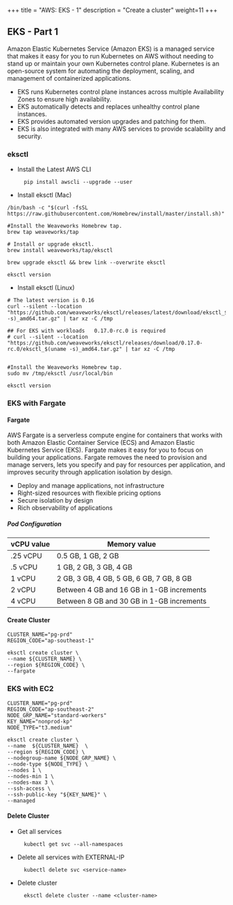 +++
title = "AWS: EKS - 1"
description = "Create a cluster"
weight=11
+++


## EKS - Part 1

Amazon Elastic Kubernetes Service (Amazon EKS) is a managed service that makes it easy for you to run Kubernetes on AWS without needing to stand up or maintain your own Kubernetes control plane. Kubernetes is an open-source system for automating the deployment, scaling, and management of containerized applications.


* EKS runs Kubernetes control plane instances across multiple Availability Zones to ensure high availability.
* EKS automatically detects and replaces unhealthy control plane instances.
* EKS provides automated version upgrades and patching for them.
* EKS is also integrated with many AWS services to provide scalability and security.




### eksctl

* Install the Latest AWS CLI

        pip install awscli --upgrade --user

* Install eksctl (Mac)

```
/bin/bash -c "$(curl -fsSL https://raw.githubusercontent.com/Homebrew/install/master/install.sh)"

#Install the Weaveworks Homebrew tap.
brew tap weaveworks/tap

# Install or upgrade eksctl.
brew install weaveworks/tap/eksctl

brew upgrade eksctl && brew link --overwrite eksctl

eksctl version
```

* Install eksctl (Linux)

```
# The latest version is 0.16
curl --silent --location "https://github.com/weaveworks/eksctl/releases/latest/download/eksctl_$(uname -s)_amd64.tar.gz" | tar xz -C /tmp

## For EKS with workloads   0.17.0-rc.0 is required
# curl --silent --location "https://github.com/weaveworks/eksctl/releases/download/0.17.0-rc.0/eksctl_$(uname -s)_amd64.tar.gz" | tar xz -C /tmp


#Install the Weaveworks Homebrew tap.
sudo mv /tmp/eksctl /usr/local/bin

eksctl version
```

### EKS with Fargate

#### Fargate

AWS Fargate is a serverless compute engine for containers that works with both Amazon Elastic Container Service (ECS) and Amazon Elastic Kubernetes Service (EKS). Fargate makes it easy for you to focus on building your applications. Fargate removes the need to provision and manage servers, lets you specify and pay for resources per application, and improves security through application isolation by design.

* Deploy and manage applications, not infrastructure
* Right-sized resources with flexible pricing options
* Secure isolation by design
* Rich observability of applications

##### Pod Configuration

vCPU value | Memory value
------|------
.25 vCPU| 0.5 GB, 1 GB, 2 GB
.5 vCPU| 1 GB, 2 GB, 3 GB, 4 GB
1 vCPU| 2 GB, 3 GB, 4 GB, 5 GB, 6 GB, 7 GB, 8 GB
2 vCPU | Between 4 GB and 16 GB in 1-GB increments
4 vCPU | Between 8 GB and 30 GB in 1-GB increments



#### Create Cluster

```
CLUSTER_NAME="pg-prd"
REGION_CODE="ap-southeast-1"

eksctl create cluster \
--name ${CLUSTER_NAME} \
--region ${REGION_CODE} \
--fargate
```

### EKS with EC2



```
CLUSTER_NAME="pg-prd"
REGION_CODE="ap-southeast-2"
NODE_GRP_NAME="standard-workers"
KEY_NAME="nonprod-kp"
NODE_TYPE="t3.medium"

eksctl create cluster \
--name  ${CLUSTER_NAME}  \
--region ${REGION_CODE} \
--nodegroup-name ${NODE_GRP_NAME} \
--node-type ${NODE_TYPE} \
--nodes 1 \
--nodes-min 1 \
--nodes-max 3 \
--ssh-access \
--ssh-public-key "${KEY_NAME}" \
--managed
```


#### Delete Cluster

* Get all services

        kubectl get svc --all-namespaces

* Delete all services with EXTERNAL-IP 

        kubectl delete svc <service-name>

* Delete cluster

        eksctl delete cluster --name <cluster-name>


